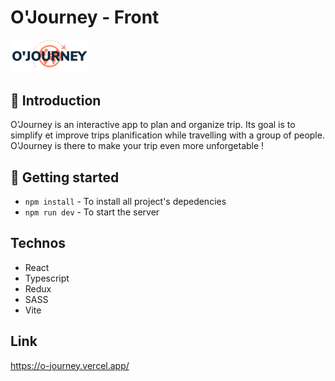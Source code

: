 # O'Journey - Front

<img src="src/assets/logo/logo.png"
     alt="Logo"
     style="width: 25%" />

## 👋 Introduction

O'Journey is an interactive app to plan and organize trip. Its goal is to simplify et improve trips planification while travelling with a group of people.
O'Journey is there to make your trip even more unforgetable !

## 🛫 Getting started

- `npm install` - To install all project's depedencies
- `npm run dev` - To start the server

## Technos
- React
- Typescript
- Redux
- SASS
- Vite

## Link

https://o-journey.vercel.app/ 


